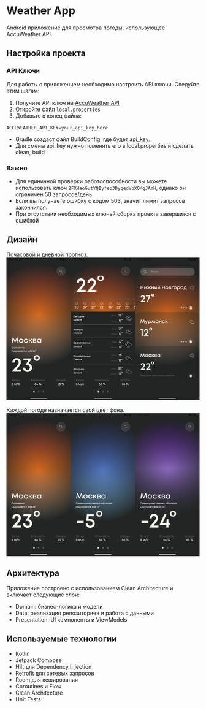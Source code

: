 # Weather App

Android приложение для просмотра погоды, использующее AccuWeather API.

## Настройка проекта

### API Ключи

Для работы с приложением необходимо настроить API ключи. Следуйте этим шагам:

1. Получите API ключ на [AccuWeather API](https://developer.accuweather.com/)
2. Откройте файл `local.properties`
3. Добавьте в конец файла:

```properties
ACCUWEATHER_API_KEY=your_api_key_here
```
- Gradle создаст файл BuildConfig, где будет api_key.
- Для смены api_key нужно поменять его в local.properties и сделать clean, build

### Важно
- Для единичной проверки работоспособности вы можете использовать ключ `2FXHaoGutYQIyfep3DyqedVbXOMgJAmH`, однако он ограничен 50 запросов/день
- Если вы получаете ошибку с кодом 503, значит лимит запросов закончился.
- При отсутствии необходимых ключей сборка проекта завершится с ошибкой

## Дизайн

Почасовой и дневной прогноз.
![Скриншот](images/Screenshot2.png)

Каждой погоде назначается свой цвет фона.
![Скриншот](images/Screenshot1.png)

## Архитектура

Приложение построено с использованием Clean Architecture и включает следующие слои:

- Domain: бизнес-логика и модели
- Data: реализация репозиториев и работа с данными
- Presentation: UI компоненты и ViewModels

## Используемые технологии

- Kotlin
- Jetpack Compose
- Hilt для Dependency Injection
- Retrofit для сетевых запросов
- Room для кеширования
- Coroutines и Flow
- Clean Architecture
- Unit Tests 